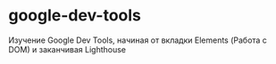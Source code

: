 # google-dev-tools
Изучение Google Dev Tools, начиная от вкладки Elements (Работа с DOM) и заканчивая Lighthouse
